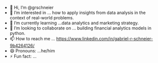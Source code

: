 - 👋 Hi, I’m @grschneier
- 👀 I’m interested in ... how to apply insights from data analysis in the context of real-world problems.
- 🌱 I’m currently learning ...data analytics and marketing strategy.
- 💞️ I’m looking to collaborate on ... building financial analytics models in python.
- 📫 How to reach me ... https://www.linkedin.com/in/gabriel-r-schneier-9b4264126/
- 😄 Pronouns: ...he/him
- ⚡ Fun fact: ... 

<!---
grschneier/grschneier is a ✨ special ✨ repository because its `README.md` (this file) appears on your GitHub profile.
You can click the Preview link to take a look at your changes.
--->
